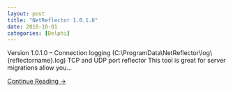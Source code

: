 ```yaml
---
layout: post
title: "NetReflector 1.0.1.0"
date: 2018-10-01
categories: [Delphi]
---
```


Version 1.0.1.0 – Connection logging (C:\\ProgramData\\NetReflector\\log\\{reflectorname}.log) TCP and UDP port reflector This tool is great for server migrations allow you…

[Continue Reading →](https://littleearthsolutions.net/)
